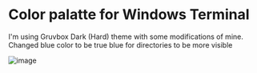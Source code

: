 # Color palatte for Windows Terminal

I'm using Gruvbox Dark (Hard) theme with some modifications of mine. Changed blue color to be true blue for directories to be more visible

![image](https://user-images.githubusercontent.com/49822946/152288924-8f9fbaaf-c88e-4882-81fc-051b624712cc.png)
